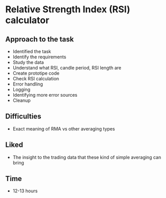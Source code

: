 # Relative Strength Index (RSI) calculator

## Approach to the task

- Identified the task
- Identify the requirements
- Study the data
- Understand what RSI, candle period, RSI length are
- Create prototipe code
- Check RSI calculation
- Error handling
- Logging
- Identifying more error sources
- Cleanup

## Difficulties

- Exact meaning of RMA vs other averaging types

## Liked

- The insight to the trading data that these kind of simple averaging can bring

## Time

- 12-13 hours
